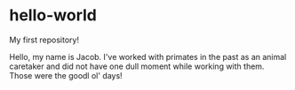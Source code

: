 # hello-world
My first repository!

Hello, my name is Jacob. I've worked with primates in the past as an animal caretaker and did not have one dull moment while working with them. Those were the goodl ol' days!

